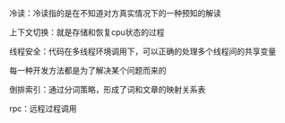 冷读：冷读指的是在不知道对方真实情况下的一种预知的解读  



上下文切换：就是存储和恢复cpu状态的过程

线程安全：代码在多线程环境调用下，可以正确的处理多个线程间的共享变量



每一种开发方法都是为了解决某个问题而来的

倒排索引：通过分词策略，形成了词和文章的映射关系表

rpc：远程过程调用

